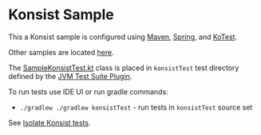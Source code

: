 # Konsist Sample

This a Konsist sample is configured using [Maven](https://maven.apache.org),
[Spring](https://spring.io/),
and [KoTest](https://kotest.io).

Other samples are located [here](..).

The [SampleKonsistTest.kt](src/konsistTest/kotlin/com/sample/SampleKonsistTest.kt) class is placed in `konsistTest`
test directory defined by the [JVM Test Suite Plugin](https://docs.gradle.org/current/userguide/jvm_test_suite_plugin.html).

To run tests use IDE UI or run gradle commands:
- `./gradlew ./gradlew konsistTest` - run tests in `konsistTest` source set

See [Isolate Konsist tests](https://docs.konsist.lemonappdev.com/advanced/isolate-konsist-tests).

